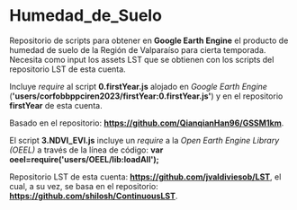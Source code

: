 # Humedad_de_Suelo
Repositorio de scripts para obtener en __Google Earth Engine__ el producto de humedad de suelo de la Región de Valparaíso para cierta temporada. Necesita como input los assets LST que se obtienen con los scripts del repositorio LST de esta cuenta.

Incluye _require_ al script **0.firstYear.js** alojado en _Google Earth Engine_ (**'users/corfobbppciren2023/firstYear:0.firstYear.js'**) y en el repositorio **firstYear** de esta cuenta.

Basado en el repositorio:
__https://github.com/QianqianHan96/GSSM1km__.

El script **3.NDVI_EVI.js** incluye un _require_ a la _Open Earth Engine Library (OEEL)_ a través de la línea de código:
**var oeel=require('users/OEEL/lib:loadAll');**

Repositorio LST de esta cuenta:
__https://github.com/jvaldiviesob/LST__,
el cual, a su vez, se basa en el repositorio:
__https://github.com/shilosh/ContinuousLST__.
